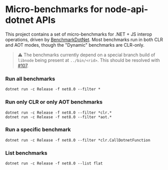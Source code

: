 # Micro-benchmarks for node-api-dotnet APIs

This project contains a set of micro-benchmarks for .NET + JS interop operations, driven by
[BenchmarkDotNet](https://benchmarkdotnet.org/). Most benchmarks run in both CLR and AOT modes,
though the "Dynamic" benchmarks are CLR-only.

> :warning: The benchmarks currently depend on a special branch build of `libnode` being present at
`../bin/<rid>`. This should be resolved with [#107](https://github.com/microsoft/node-api-dotnet/issues/107).

### Run all benchmarks
```
dotnet run -c Release -f net8.0 --filter *
```

### Run only CLR or only AOT benchmarks
```
dotnet run -c Release -f net8.0 --filter *clr.*
dotnet run -c Release -f net8.0 --filter *aot.*
```

### Run a specific benchmark
```
dotnet run -c Release -f net8.0 --filter *clr.CallDotnetFunction
```

### List benchmarks
```
dotnet run -c Release -f net8.0 --list flat
```
